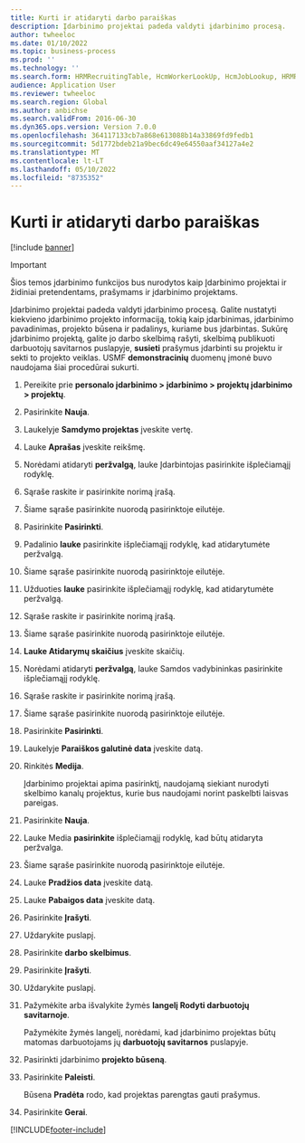 ```yaml
---
title: Kurti ir atidaryti darbo paraiškas
description: Įdarbinimo projektai padeda valdyti įdarbinimo procesą.
author: twheeloc
ms.date: 01/10/2022
ms.topic: business-process
ms.prod: ''
ms.technology: ''
ms.search.form: HRMRecruitingTable, HcmWorkerLookUp, HcmJobLookup, HRMRecruitingMedia, HRMRecruitingJobAd
audience: Application User
ms.reviewer: twheeloc
ms.search.region: Global
ms.author: anbichse
ms.search.validFrom: 2016-06-30
ms.dyn365.ops.version: Version 7.0.0
ms.openlocfilehash: 364117133cb7a868e613088b14a33869fd9fedb1
ms.sourcegitcommit: 5d1772bdeb21a9bec6dc49e64550aaf34127a4e2
ms.translationtype: MT
ms.contentlocale: lt-LT
ms.lasthandoff: 05/10/2022
ms.locfileid: "8735352"
---
```

# <a name="develop-and-open-job-requisition"></a>Kurti ir atidaryti darbo paraiškas

[!include [banner](../../includes/banner.md)]

> [!IMPORTANT]
> Šios temos įdarbinimo funkcijos bus nurodytos kaip Įdarbinimo projektai ir židiniai pretendentams, prašymams ir įdarbinimo projektams.  


Įdarbinimo projektai padeda valdyti įdarbinimo procesą. Galite nustatyti kiekvieno įdarbinimo projekto informaciją, tokią kaip įdarbinimas, įdarbinimo pavadinimas, projekto būsena ir padalinys, kuriame bus įdarbintas. Sukūrę įdarbinimo projektą, galite jo darbo skelbimą rašyti, skelbimą publikuoti darbuotojų savitarnos puslapyje, **susieti** prašymus įdarbinti su projektu ir sekti to projekto veiklas. USMF **demonstracinių** duomenų įmonė buvo naudojama šiai procedūrai sukurti.

1. Pereikite prie **personalo įdarbinimo \> įdarbinimo \> projektų įdarbinimo \> projektų**.
2. Pasirinkite **Nauja**.
3. Laukelyje **Samdymo projektas** įveskite vertę.
4. Lauke **Aprašas** įveskite reikšmę.
5. Norėdami atidaryti **peržvalgą**, lauke Įdarbintojas pasirinkite išplečiamąjį rodyklę.
6. Sąraše raskite ir pasirinkite norimą įrašą.
7. Šiame sąraše pasirinkite nuorodą pasirinktoje eilutėje.
8. Pasirinkite **Pasirinkti**.
9. Padalinio **lauke** pasirinkite išplečiamąjį rodyklę, kad atidarytumėte peržvalgą.
10. Šiame sąraše pasirinkite nuorodą pasirinktoje eilutėje.
11. Užduoties **lauke** pasirinkite išplečiamąjį rodyklę, kad atidarytumėte peržvalgą.
12. Sąraše raskite ir pasirinkite norimą įrašą.
13. Šiame sąraše pasirinkite nuorodą pasirinktoje eilutėje.
14. **Lauke Atidarymų skaičius** įveskite skaičių.
15. Norėdami atidaryti **peržvalgą**, lauke Samdos vadybininkas pasirinkite išplečiamąjį rodyklę.
16. Sąraše raskite ir pasirinkite norimą įrašą.
17. Šiame sąraše pasirinkite nuorodą pasirinktoje eilutėje.
18. Pasirinkite **Pasirinkti**.
19. Laukelyje **Paraiškos galutinė data** įveskite datą.
20. Rinkitės **Medija**.

    Įdarbinimo projektai apima pasirinktį, naudojamą siekiant nurodyti skelbimo kanalų projektus, kurie bus naudojami norint paskelbti laisvas pareigas.

21. Pasirinkite **Nauja**.
22. Lauke Media **pasirinkite** išplečiamąjį rodyklę, kad būtų atidaryta peržvalga.
23. Šiame sąraše pasirinkite nuorodą pasirinktoje eilutėje.
24. Lauke **Pradžios data** įveskite datą.
25. Lauke **Pabaigos data** įveskite datą.
26. Pasirinkite **Įrašyti**.
27. Uždarykite puslapį.
28. Pasirinkite **darbo skelbimus**.
29. Pasirinkite **Įrašyti**.
30. Uždarykite puslapį.
31. Pažymėkite arba išvalykite žymės **langelį Rodyti darbuotojų savitarnoje**.

    Pažymėkite žymės langelį, norėdami, kad įdarbinimo projektas būtų matomas darbuotojams jų **darbuotojų savitarnos** puslapyje.

32. Pasirinkti įdarbinimo **projekto būseną**.
33. Pasirinkite **Paleisti**.

    Būsena **Pradėta** rodo, kad projektas parengtas gauti prašymus.

34. Pasirinkite **Gerai**.

[!INCLUDE[footer-include](../../../../includes/footer-banner.md)]
